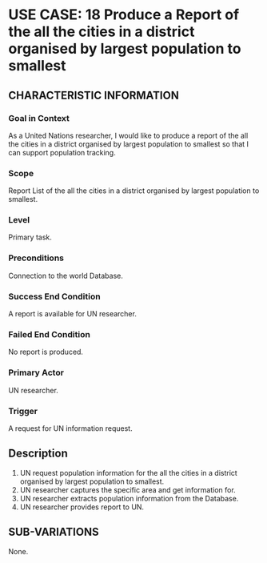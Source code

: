 
# USE CASE: 18 Produce a Report of the all the cities in a district organised by largest population to smallest

## CHARACTERISTIC INFORMATION

### Goal in Context

As a United Nations researcher, I would like to produce a report of the all the cities in a district organised by largest population to smallest so that I can support population tracking.

### Scope

Report List of the all the cities in a district organised by largest population to smallest.

### Level

Primary task.

### Preconditions

Connection to the world Database.

### Success End Condition

A report is available for UN researcher.

### Failed End Condition

No report is produced.

### Primary Actor

UN researcher.

### Trigger

A request for UN information request.

## Description

1. UN request population information for the all the cities in a district organised by largest population to smallest.
2. UN researcher captures the specific area and get information for.
3. UN researcher extracts population information from the Database.
4. UN researcher provides report to UN.

## SUB-VARIATIONS

None.
